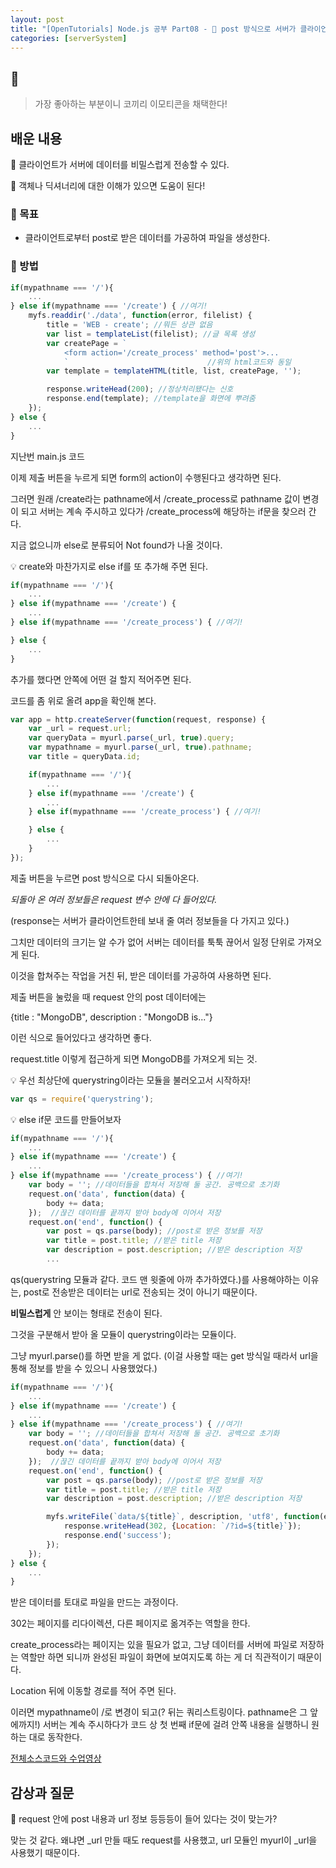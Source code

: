 ```yaml
---
layout: post
title: "[OpenTutorials] Node.js 공부 Part08 - 🐘 post 방식으로 서버가 클라이언트로부터 받은 데이터를 처리하기! / 여기 정말 재밌다!"
categories: [serverSystem]
---
```


## 🐘

> 가장 좋아하는 부분이니 코끼리 이모티콘을 채택한다!

## 배운 내용

🐘 클라이언트가 서버에 데이터를 비밀스럽게 전송할 수 있다.

🐘 객체나 딕셔너리에 대한 이해가 있으면 도움이 된다!

### 🐘 목표

- 클라이언트로부터 post로 받은 데이터를 가공하여 파일을 생성한다.

### 🐘 방법

```js
if(mypathname === '/'){
    ...
} else if(mypathname === '/create') { //여기!
    myfs.readdir('./data', function(error, filelist) {
        title = 'WEB - create'; //뭐든 상관 없음
        var list = templateList(filelist); //글 목록 생성
        var createPage = `
            <form action='/create_process' method='post'>...
            `                               //위의 html코드와 동일
        var template = templateHTML(title, list, createPage, '');

        response.writeHead(200); //정상처리됐다는 신호
        response.end(template); //template을 화면에 뿌려줌
    });
} else {
    ...
}
```

지난번 main.js 코드

이제 제출 버튼을 누르게 되면 form의 action이 수행된다고 생각하면 된다.

그러면 원래 /create라는 pathname에서 /create_process로 pathname 값이 변경이 되고 서버는 계속 주시하고 있다가 /create_process에 해당하는 if문을 찾으러 간다.

지금 없으니까 else로 분류되어 Not found가 나올 것이다.

💡 create와 마찬가지로 else if를 또 추가해 주면 된다.

```js
if(mypathname === '/'){
    ...
} else if(mypathname === '/create') {
    ...
} else if(mypathname === '/create_process') { //여기!

} else {
    ...
}
```

추가를 했다면 안쪽에 어떤 걸 할지 적어주면 된다.

코드를 좀 위로 올려 app을 확인해 본다.

```js
var app = http.createServer(function(request, response) {
    var _url = request.url;
    var queryData = myurl.parse(_url, true).query;
    var mypathname = myurl.parse(_url, true).pathname;
    var title = queryData.id;

    if(mypathname === '/'){
        ...
    } else if(mypathname === '/create') {
        ...
    } else if(mypathname === '/create_process') { //여기!

    } else {
        ...
    }
});
```

제출 버튼을 누르면 post 방식으로 다시 되돌아온다.

*되돌아 온 여러 정보들은 request 변수 안에 다 들어있다.*

(response는 서버가 클라이언트한테 보내 줄 여러 정보들을 다 가지고 있다.)

그치만 데이터의 크기는 알 수가 없어 서버는 데이터를 툭툭 끊어서 일정 단위로 가져오게 된다.

이것을 합쳐주는 작업을 거친 뒤, 받은 데이터를 가공하여 사용하면 된다.

제출 버튼을 눌렀을 때 request 안의 post 데이터에는

{title : "MongoDB", description : "MongoDB is..."}

이런 식으로 들어있다고 생각하면 좋다.

request.title 이렇게 접근하게 되면 MongoDB를 가져오게 되는 것.

💡 우선 최상단에 querystring이라는 모듈을 불러오고서 시작하자!

```js
var qs = require('querystring');
```

💡 else if문 코드를 만들어보자

```js
if(mypathname === '/'){
    ...
} else if(mypathname === '/create') {
    ...
} else if(mypathname === '/create_process') { //여기!
    var body = ''; //데이터들을 합쳐서 저장해 둘 공간. 공백으로 초기화
    request.on('data', function(data) {
        body += data;
    });  //끊긴 데이터를 끝까지 받아 body에 이어서 저장
    request.on('end', function() {
        var post = qs.parse(body); //post로 받은 정보를 저장
        var title = post.title; //받은 title 저장
        var description = post.description; //받은 description 저장
        ...
```

qs(querystring 모듈과 같다. 코드 맨 윗줄에 아까 추가하였다.)를 사용해야하는 이유는, post로 전송받은 데이터는 url로 전송되는 것이 아니기 때문이다.

**비밀스럽게** 안 보이는 형태로 전송이 된다.

그것을 구분해서 받아 올 모듈이 querystring이라는 모듈이다.

그냥 myurl.parse()를 하면 받을 게 없다. (이걸 사용할 때는 get 방식일 때라서 url을 통해 정보를 받을 수 있으니 사용했었다.)

```js
if(mypathname === '/'){
    ...
} else if(mypathname === '/create') {
    ...
} else if(mypathname === '/create_process') { //여기!
    var body = ''; //데이터들을 합쳐서 저장해 둘 공간. 공백으로 초기화
    request.on('data', function(data) {
        body += data;
    });  //끊긴 데이터를 끝까지 받아 body에 이어서 저장
    request.on('end', function() {
        var post = qs.parse(body); //post로 받은 정보를 저장
        var title = post.title; //받은 title 저장
        var description = post.description; //받은 description 저장

        myfs.writeFile(`data/${title}`, description, 'utf8', function(err) {
            response.writeHead(302, {Location: `/?id=${title}`});
            response.end('success');
        });
    });
} else {
    ...
}
```

받은 데이터를 토대로 파일을 만드는 과정이다.

302는 페이지를 리다이렉션, 다른 페이지로 옮겨주는 역할을 한다.

create_process라는 페이지는 있을 필요가 없고, 그냥 데이터를 서버에 파일로 저장하는 역할만 하면 되니까 완성된 파일이 화면에 보여지도록 하는 게 더 직관적이기 때문이다.

Location 뒤에 이동할 경로를 적어 주면 된다.

이러면 mypathname이 /로 변경이 되고(? 뒤는 쿼리스트링이다. pathname은 그 앞에까지!) 서버는 계속 주시하다가 코드 상 첫 번째 if문에 걸려 안쪽 내용을 실행하니 원하는 대로 동작한다.

[전체소스코드와 수업영상](https://opentutorials.org/course/3332/21137)

## 감상과 질문

🐘 request 안에 post 내용과 url 정보 등등등이 들어 있다는 것이 맞는가?

맞는 것 같다. 왜냐면 _url 만들 때도 request를 사용했고, url 모듈인 myurl이 _url을 사용했기 때문이다.